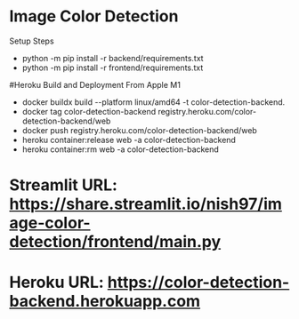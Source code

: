 # Image Color Detection
Setup Steps
- python -m pip install -r backend/requirements.txt
- python -m pip install -r frontend/requirements.txt

#Heroku Build and Deployment From Apple M1

- docker buildx build --platform linux/amd64 -t color-detection-backend.
- docker tag color-detection-backend registry.heroku.com/color-detection-backend/web
- docker push registry.heroku.com/color-detection-backend/web
- heroku container:release web -a color-detection-backend
- heroku container:rm web -a color-detection-backend

# Streamlit URL: https://share.streamlit.io/nish97/image-color-detection/frontend/main.py
# Heroku URL: https://color-detection-backend.herokuapp.com